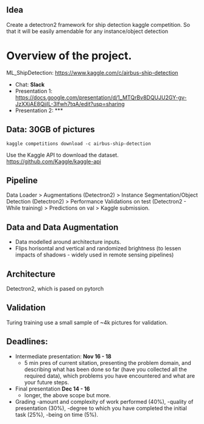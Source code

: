 ## Idea

Create a detectron2 framework for ship detection kaggle competition. So that it will be easily amendable for any instance/object detection 

# Overview of the project.

ML_ShipDetection: https://www.kaggle.com/c/airbus-ship-detection

- Chat: **Slack**  
- Presentation 1: https://docs.google.com/presentation/d/1_MTQrBv8DQUJU2GY-gv-JzXXjAE8QjjIL-3lfwh7tqA/edit?usp=sharing
- Presentation 2: ***

## Data: 30GB of pictures

```
kaggle competitions download -c airbus-ship-detection
```

Use the Kaggle API to download the dataset.
https://github.com/Kaggle/kaggle-api

## Pipeline 

Data Loader > Augmentations (Detectron2) > Instance Segmentation/Object Detection (Detectron2) > Performance Validations on test (Detectron2 - While training) > Predictions on val > Kaggle submission.    

## Data and Data Augmentation

- Data modelled around architecture inputs. 
- Flips horisontal and vertical and randomized brightness (to lessen impacts of shadows - widely used in remote sensing pipelines)

## Architecture

Detectron2, which is pased on pytorch

## Validation

Turing training use a small sample of ~4k pictures for validation. 

## Deadlines:
- Intermediate presentation: **Nov 16 - 18**
    - 5 min pres of current sitation, presenting the problem domain, and describing what has been done so far (have you collected all the required data), which problems you have encountered and what are your future steps.
- Final presentation **Dec 14 - 16**
    - longer, the above scope but more.
- Grading
  -amount and complexity of work performed (40%),
  -quality of presentation (30%),
  -degree to which you have completed the initial task (25%),
  -being on time (5%).
